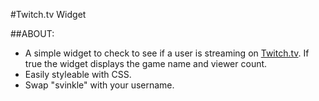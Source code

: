 #Twitch.tv Widget

##ABOUT:
* A simple widget to check to see if a user is streaming on [Twitch.tv](http://twitch.tv). If true the widget displays the game name and viewer count.
* Easily styleable with CSS.
* Swap "svinkle" with your username.